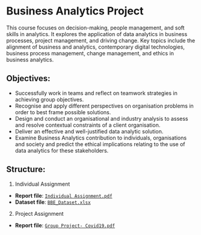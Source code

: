 # Business Analytics Project
This course focuses on decision-making, people management, and soft skills in analytics. It explores the application of data analytics in business processes, project management, and driving change. Key topics include the alignment of business and analytics, contemporary digital technologies, business process management, change management, and ethics in business analytics. 

## Objectives:
- Successfully work in teams and reflect on teamwork strategies in achieving group objectives.
- Recognise and apply different perspectives on organisation problems in order to best frame possible solutions.
- Design and conduct an organisational and industry analysis to assess and resolve contextual constraints of a client organisation.
- Deliver an effective and well-justified data analytic solution.
- Examine Business Analytics contribution to individuals, organisations and society and predict the ethical implications relating to the use of data analytics for these stakeholders.

## Structure:
1. Individual Assignment
- **Report file**: [`Individual Assignment.pdf`](https://github.com/VivianNg9/Master-of-Business-Analytics_Portfolio-/blob/main/BUSA8031_Business%20Analytics%20Project/Individual%20Assignment%20/Individual%20Assignment.pdf)
- **Dataset file**: [`BBE_Dataset.xlsx`](https://github.com/VivianNg9/Master-of-Business-Analytics_Portfolio-/blob/main/BUSA8031_Business%20Analytics%20Project/Individual%20Assignment%20/BBE_Dataset.xlsx)

2. Project Assignment
- **Report file**: [`Group Project- Covid19.pdf`](https://github.com/VivianNg9/Master-of-Business-Analytics_Portfolio-/blob/main/BUSA8031_Business%20Analytics%20Project/Group%20Project/Group%20Project-%20Covid19.pdf)

